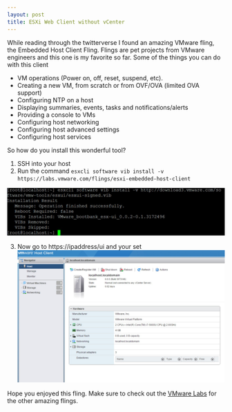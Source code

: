 ```yaml
---
layout: post
title: ESXi Web Client without vCenter 
---
```


While reading through the twitterverse I found an amazing VMware fling, the Embedded Host Client Fling. Flings are pet projects from VMware engineers and this one is my favorite so far. Some of the things you can do with this client

- VM operations (Power on, off, reset, suspend, etc).
- Creating a new VM, from scratch or from OVF/OVA (limited OVA support)
- Configuring NTP on a host
- Displaying summaries, events, tasks and notifications/alerts
- Providing a console to VMs
- Configuring host networking
- Configuring host advanced settings
- Configuring host services
 

So how do you install this wonderful tool?

1. SSH into your host
2. Run the command 
`esxcli software vib install -v https://labs.vmware.com/flings/esxi-embedded-host-client`  

![Alt text](/assets/img/FlingInstall.jpg "Fling Install")

3. Now go to https://ipaddress/ui and your set  
![Alt text](/assets/img/EmbeddedHostFling.jpg "Embedded Host Fling")

Hope you enjoyed this fling. Make sure to check out the [VMware Labs](https://labs.vmware.com/) for the other amazing flings.

